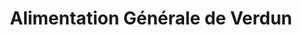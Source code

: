 ---
title: "Alimentation Générale de Verdun"
url: /pau/alimentation-generale-de-verdun/
shop: commodité
---